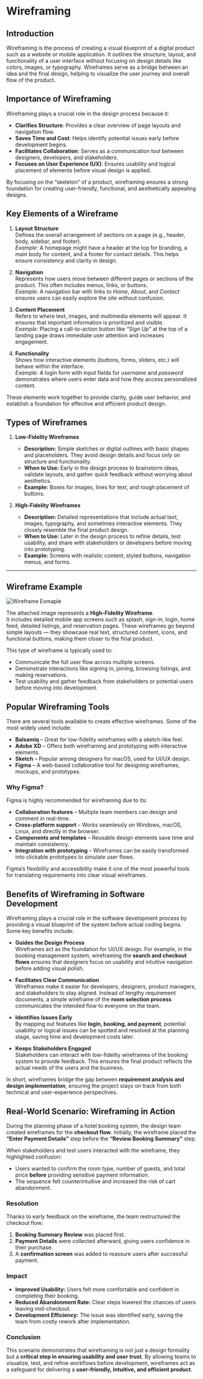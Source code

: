 # Wireframing

## Introduction
Wireframing is the process of creating a visual blueprint of a digital product such as a website or mobile application. It outlines the structure, layout, and functionality of a user interface without focusing on design details like colors, images, or typography. Wireframes serve as a bridge between an idea and the final design, helping to visualize the user journey and overall flow of the product.

## Importance of Wireframing
Wireframing plays a crucial role in the design process because it:

- **Clarifies Structure**: Provides a clear overview of page layouts and navigation flow.  
- **Saves Time and Cost**: Helps identify potential issues early before development begins.  
- **Facilitates Collaboration**: Serves as a communication tool between designers, developers, and stakeholders.  
- **Focuses on User Experience (UX)**: Ensures usability and logical placement of elements before visual design is applied.  

By focusing on the “skeleton” of a product, wireframing ensures a strong foundation for creating user-friendly, functional, and aesthetically appealing designs.


## Key Elements of a Wireframe

1. **Layout Structure**  
   Defines the overall arrangement of sections on a page (e.g., header, body, sidebar, and footer).  
   *Example:* A homepage might have a header at the top for branding, a main body for content, and a footer for contact details. This helps ensure consistency and clarity in design.  

2. **Navigation**  
   Represents how users move between different pages or sections of the product. This often includes menus, links, or buttons.  
   *Example:* A navigation bar with links to *Home*, *About*, and *Contact* ensures users can easily explore the site without confusion.  

3. **Content Placement**  
   Refers to where text, images, and multimedia elements will appear. It ensures that important information is prioritized and visible.  
   *Example:* Placing a call-to-action button like *“Sign Up”* at the top of a landing page draws immediate user attention and increases engagement.  

4. **Functionality**  
   Shows how interactive elements (buttons, forms, sliders, etc.) will behave within the interface.  
   *Example:* A login form with input fields for *username* and *password* demonstrates where users enter data and how they access personalized content.  

These elements work together to provide clarity, guide user behavior, and establish a foundation for effective and efficient product design.


## Types of Wireframes

1. **Low-Fidelity Wireframes**  
   - **Description:** Simple sketches or digital outlines with basic shapes and placeholders. They avoid design details and focus only on structure and functionality.  
   - **When to Use:** Early in the design process to brainstorm ideas, validate layouts, and gather quick feedback without worrying about aesthetics.  
   - **Example:** Boxes for images, lines for text, and rough placement of buttons.  

2. **High-Fidelity Wireframes**  
   - **Description:** Detailed representations that include actual text, images, typography, and sometimes interactive elements. They closely resemble the final product design.  
   - **When to Use:** Later in the design process to refine details, test usability, and share with stakeholders or developers before moving into prototyping.  
   - **Example:** Screens with realistic content, styled buttons, navigation menus, and forms.  

---

## Wireframe Example

![Wireframe Exmaple](wireframe_example.png)

The attached image represents a **High-Fidelity Wireframe**.  
It includes detailed mobile app screens such as splash, sign-in, login, home feed, detailed listings, and reservation pages. These wireframes go beyond simple layouts — they showcase real text, structured content, icons, and functional buttons, making them closer to the final product.  

This type of wireframe is typically used to:  
- Communicate the full user flow across multiple screens.  
- Demonstrate interactions like signing in, joining, browsing listings, and making reservations.  
- Test usability and gather feedback from stakeholders or potential users before moving into development.

## Popular Wireframing Tools  

There are several tools available to create effective wireframes. Some of the most widely used include:  

- **Balsamiq** – Great for low-fidelity wireframes with a sketch-like feel.  
- **Adobe XD** – Offers both wireframing and prototyping with interactive elements.  
- **Sketch** – Popular among designers for macOS, used for UI/UX design.  
- **Figma** – A web-based collaborative tool for designing wireframes, mockups, and prototypes.  

### Why Figma?  
Figma is highly recommended for wireframing due to its:  
- **Collaboration features** – Multiple team members can design and comment in real-time.  
- **Cross-platform support** – Works seamlessly on Windows, macOS, Linux, and directly in the browser.  
- **Components and templates** – Reusable design elements save time and maintain consistency.  
- **Integration with prototyping** – Wireframes can be easily transformed into clickable prototypes to simulate user flows.  

Figma’s flexibility and accessibility make it one of the most powerful tools for translating requirements into clear visual wireframes.

## Benefits of Wireframing in Software Development  

Wireframing plays a crucial role in the software development process by providing a visual blueprint of the system before actual coding begins. Some key benefits include:  

- **Guides the Design Process**  
  Wireframes act as the foundation for UI/UX design. For example, in the booking management system, wireframing the **search and checkout flows** ensures that designers focus on usability and intuitive navigation before adding visual polish.  

- **Facilitates Clear Communication**  
  Wireframes make it easier for developers, designers, product managers, and stakeholders to stay aligned. Instead of lengthy requirement documents, a simple wireframe of the **room selection process** communicates the intended flow to everyone on the team.  

- **Identifies Issues Early**  
  By mapping out features like **login, booking, and payment**, potential usability or logical issues can be spotted and resolved at the planning stage, saving time and development costs later.  

- **Keeps Stakeholders Engaged**  
  Stakeholders can interact with low-fidelity wireframes of the booking system to provide feedback. This ensures the final product reflects the actual needs of the users and the business.  

In short, wireframes bridge the gap between **requirement analysis and design implementation**, ensuring the project stays on track from both technical and user-experience perspectives.


## Real-World Scenario: Wireframing in Action  

During the planning phase of a hotel booking system, the design team created wireframes for the **checkout flow**. Initially, the wireframe placed the **“Enter Payment Details”** step before the **“Review Booking Summary”** step.  

When stakeholders and test users interacted with the wireframe, they highlighted confusion:  
- Users wanted to confirm the room type, number of guests, and total price **before** providing sensitive payment information.  
- The sequence felt counterintuitive and increased the risk of cart abandonment.  

### Resolution  
Thanks to early feedback on the wireframe, the team restructured the checkout flow:  
1. **Booking Summary Review** was placed first.  
2. **Payment Details** were collected afterward, giving users confidence in their purchase.  
3. A **confirmation screen** was added to reassure users after successful payment.  

### Impact  
- **Improved Usability:** Users felt more comfortable and confident in completing their booking.  
- **Reduced Abandonment Rate:** Clear steps lowered the chances of users leaving mid-checkout.  
- **Development Efficiency:** The issue was identified early, saving the team from costly rework after implementation.  

### Conclusion  
This scenario demonstrates that wireframing is not just a design formality but a **critical step in ensuring usability and user trust**. By allowing teams to visualize, test, and refine workflows before development, wireframes act as a safeguard for delivering a **user-friendly, intuitive, and efficient product**.
